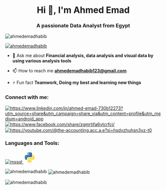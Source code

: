 <h1 align="center">Hi 👋, I'm Ahmed Emad</h1>
<h3 align="center">A passionate Data Analyst from Egypt</h3>

<p align="left"> <img src="https://komarev.com/ghpvc/?username=ahmedemadhabib&label=Profile%20views&color=0e75b6&style=flat" alt="ahmedemadhabib" /> </p>

<p align="left"> <a href="https://github.com/ryo-ma/github-profile-trophy"><img src="https://github-profile-trophy.vercel.app/?username=ahmedemadhabib" alt="ahmedemadhabib" /></a> </p>

- 💬 Ask me about **Financial analysis, data analysis and visual data by using various analysis tools**

- 📫 How to reach me **ahmedemadhabib123@gmail.com**

- ⚡ Fun fact **Teamwork, Doing my best and learning new things**

<h3 align="left">Connect with me:</h3>
<p align="left">
<a href="https://linkedin.com/in/https://www.linkedin.com/in/ahmed-emad-730b12273?utm_source=share&utm_campaign=share_via&utm_content=profile&utm_medium=android_app" target="blank"><img align="center" src="https://raw.githubusercontent.com/rahuldkjain/github-profile-readme-generator/master/src/images/icons/Social/linked-in-alt.svg" alt="https://www.linkedin.com/in/ahmed-emad-730b12273?utm_source=share&utm_campaign=share_via&utm_content=profile&utm_medium=android_app" height="30" width="40" /></a>
<a href="https://fb.com/https://www.facebook.com/share/zgmrtifa6vtcrfcj/" target="blank"><img align="center" src="https://raw.githubusercontent.com/rahuldkjain/github-profile-readme-generator/master/src/images/icons/Social/facebook.svg" alt="https://www.facebook.com/share/zgmrtifa6vtcrfcj/" height="30" width="40" /></a>
<a href="https://www.youtube.com/c/https://youtube.com/@the-accounting.acc.a.e?si=hsdvzhuhsn3yz-t0" target="blank"><img align="center" src="https://raw.githubusercontent.com/rahuldkjain/github-profile-readme-generator/master/src/images/icons/Social/youtube.svg" alt="https://youtube.com/@the-accounting.acc.a.e?si=hsdvzhuhsn3yz-t0" height="30" width="40" /></a>
</p>

<h3 align="left">Languages and Tools:</h3>
<p align="left"> <a href="https://www.microsoft.com/en-us/sql-server" target="_blank" rel="noreferrer"> <img src="https://www.svgrepo.com/show/303229/microsoft-sql-server-logo.svg" alt="mssql" width="40" height="40"/> </a> <a href="https://www.python.org" target="_blank" rel="noreferrer"> <img src="https://raw.githubusercontent.com/devicons/devicon/master/icons/python/python-original.svg" alt="python" width="40" height="40"/> </a> </p>

<p><img align="left" src="https://github-readme-stats.vercel.app/api/top-langs?username=ahmedemadhabib&show_icons=true&locale=en&layout=compact" alt="ahmedemadhabib" /></p>

<p>&nbsp;<img align="center" src="https://github-readme-stats.vercel.app/api?username=ahmedemadhabib&show_icons=true&locale=en" alt="ahmedemadhabib" /></p>

<p><img align="center" src="https://github-readme-streak-stats.herokuapp.com/?user=ahmedemadhabib&" alt="ahmedemadhabib" /></p>
